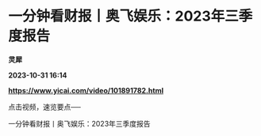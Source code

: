 # 一分钟看财报丨奥飞娱乐：2023年三季度报告
**灵犀**

**2023-10-31 16:14**

**https://www.yicai.com/video/101891782.html**

点击视频，速览要点──

一分钟看财报丨奥飞娱乐：2023年三季度报告